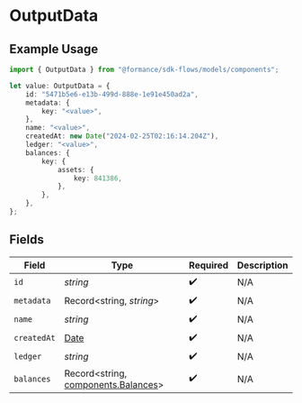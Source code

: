# OutputData

## Example Usage

```typescript
import { OutputData } from "@formance/sdk-flows/models/components";

let value: OutputData = {
    id: "5471b5e6-e13b-499d-888e-1e91e450ad2a",
    metadata: {
        key: "<value>",
    },
    name: "<value>",
    createdAt: new Date("2024-02-25T02:16:14.204Z"),
    ledger: "<value>",
    balances: {
        key: {
            assets: {
                key: 841386,
            },
        },
    },
};
```

## Fields

| Field                                                                                         | Type                                                                                          | Required                                                                                      | Description                                                                                   |
| --------------------------------------------------------------------------------------------- | --------------------------------------------------------------------------------------------- | --------------------------------------------------------------------------------------------- | --------------------------------------------------------------------------------------------- |
| `id`                                                                                          | *string*                                                                                      | :heavy_check_mark:                                                                            | N/A                                                                                           |
| `metadata`                                                                                    | Record<string, *string*>                                                                      | :heavy_check_mark:                                                                            | N/A                                                                                           |
| `name`                                                                                        | *string*                                                                                      | :heavy_check_mark:                                                                            | N/A                                                                                           |
| `createdAt`                                                                                   | [Date](https://developer.mozilla.org/en-US/docs/Web/JavaScript/Reference/Global_Objects/Date) | :heavy_check_mark:                                                                            | N/A                                                                                           |
| `ledger`                                                                                      | *string*                                                                                      | :heavy_check_mark:                                                                            | N/A                                                                                           |
| `balances`                                                                                    | Record<string, [components.Balances](../../models/components/balances.md)>                    | :heavy_check_mark:                                                                            | N/A                                                                                           |
